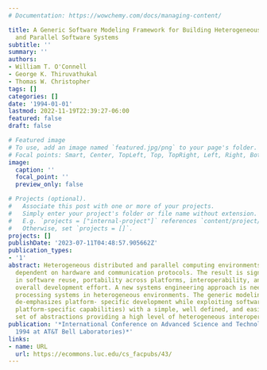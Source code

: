 ```yaml
---
# Documentation: https://wowchemy.com/docs/managing-content/

title: A Generic Software Modeling Framework for Building Heterogeneous Distributed
  and Parallel Software Systems
subtitle: ''
summary: ''
authors:
- William T. O'Connell
- George K. Thiruvathukal
- Thomas W. Christopher
tags: []
categories: []
date: '1994-01-01'
lastmod: 2022-11-19T22:39:27-06:00
featured: false
draft: false

# Featured image
# To use, add an image named `featured.jpg/png` to your page's folder.
# Focal points: Smart, Center, TopLeft, Top, TopRight, Left, Right, BottomLeft, Bottom, BottomRight.
image:
  caption: ''
  focal_point: ''
  preview_only: false

# Projects (optional).
#   Associate this post with one or more of your projects.
#   Simply enter your project's folder or file name without extension.
#   E.g. `projects = ["internal-project"]` references `content/project/deep-learning/index.md`.
#   Otherwise, set `projects = []`.
projects: []
publishDate: '2023-07-11T04:48:57.905662Z'
publication_types:
- '1'
abstract: Heterogeneous distributed and parallel computing environments are highly
  dependent on hardware and communication protocols. The result is significant difficulty
  in software reuse, portability across platforms, interoperability, and an increased
  overall development effort. A new systems engineering approach is needed for parallel
  processing systems in heterogeneous environments. The generic modeling framework
  de-emphasizes platform- specific development while exploiting software reuse (and
  platform-specific capabilities) with a simple, well defined, and easily integrated
  set of abstractions providing a high level of heterogeneous interoperability.
publication: '*International Conference on Advanced Science and Technology (ICAST
  1994 at AT&T Bell Laboratories)*'
links:
- name: URL
  url: https://ecommons.luc.edu/cs_facpubs/43/
---
```

